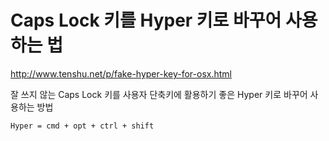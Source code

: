 # Caps Lock 키를 Hyper 키로 바꾸어 사용하는 법

http://www.tenshu.net/p/fake-hyper-key-for-osx.html

잘 쓰지 않는 Caps Lock 키를 사용자 단축키에 활용하기 좋은 Hyper 키로 바꾸어 사용하는 방법

`Hyper = cmd + opt + ctrl + shift`
